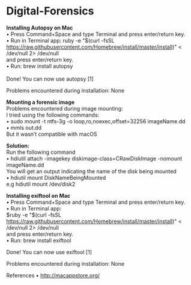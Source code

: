 # Digital-Forensics

<b>Installing Autopsy on Mac</b>
</br>
	•	Press Command+Space and type Terminal and press enter/return key.</br>
	•	Run in Terminal app: ruby -e "$(curl -fsSL https://raw.githubusercontent.com/Homebrew/install/master/install)" < /dev/null 2> /dev/null</br> 
	and press enter/return key.</br>
	•	Run: brew install autopsy</br>
</br>
Done! You can now use autopsy [1]</br>

Problems encountered during installation: None</br>

<b>Mounting a forensic image</b></br>
Problems encountered during image mounting:</br> 
I tried using the following commands:</br> 
	•	sudo mount -t ntfs-3g -o loop,ro,noexec,offset=32256 imageName.dd</br>
	•	mmls out.dd</br>
But it wasn’t compatible with macOS</br>

<b>Solution:</b>
</br>Run the following command</br>
	•	hdiutil attach -imagekey diskimage-class=CRawDiskImage -nomount imageName.dd</br>
You will get an output indicating the name of the disk being mounted</br>
	•	hdiutil mount DiskNameBeingMounted</br> 
e.g hdiutil mount /dev/disk2

<b>Installing exiftool on Mac</b></br>
	•	Press Command+Space and type Terminal and press enter/return key.</br>
	•	Run in Terminal app:</br>
$ruby -e "$(curl -fsSL https://raw.githubusercontent.com/Homebrew/install/master/install)" < /dev/null 2> /dev/null</br>
and press enter/return key.</br>
	•	Run: brew install exiftool</br>

Done! You can now use exiftool [1]

Problems encountered during installation: None







References
	•	http://macappstore.org/



